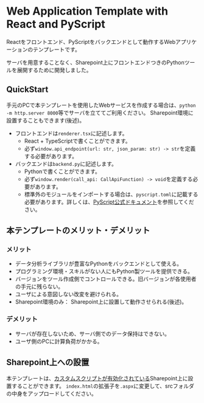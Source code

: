 # Web Application Template with React and PyScript

Reactをフロントエンド、PyScriptをバックエンドとして動作するWebアプリケーションのテンプレートです。

サーバを用意することなく、Sharepoint上にフロントエンドつきのPythonツールを展開するために開発しました。


## QuickStart
手元のPCで本テンプレートを使用したWebサービスを作成する場合は、`python -m http.server 8000`等でサーバを立ててご利用ください。
Sharepoint環境に設置することもできます(後述)。

- フロントエンドは`renderer.tsx`に記述します。
    - React + TypeScriptで書くことができます。
    - 必ず`window.api_endpoint(url: str, json_param: str) -> str`を定義する必要があります。
- バックエンドは`backend.py`に記述します。
    - Pythonで書くことができます。
    - 必ず`window.render(call_api: CallApiFunction) -> void`を定義する必要があります。
    - 標準外のモジュールをインポートする場合は、`pyscript.toml`に記載する必要があります。詳しくは、[PyScript公式ドキュメント](https://docs.pyscript.net/2024.10.1/user-guide/configuration/)を参照してください。


## 本テンプレートのメリット・デメリット
### メリット
- データ分析ライブラリが豊富なPythonをバックエンドとして使える。
- プログラミング環境・スキルがない人にもPython製ツールを提供できる。
- バージョンをツール作成側でコントロールできる。旧バージョンが各使用者の手元に残らない。
- ユーザによる意図しない改変を避けられる。
- Sharepoint環境のみ： Sharepoint上に設置して動作させられる(後述)。

### デメリット
- サーバが存在しないため、サーバ側でのデータ保持はできない。
- ユーザ側のPCに計算負荷がかかる。


## Sharepoint上への設置
本テンプレートは、[カスタムスクリプトが有効化されている](https://learn.microsoft.com/ja-jp/sharepoint/allow-or-prevent-custom-script)Sharepoint上に設置することができます。
`index.html`の拡張子を`.aspx`に変更して、srcフォルダの中身をアップロードしてください。

